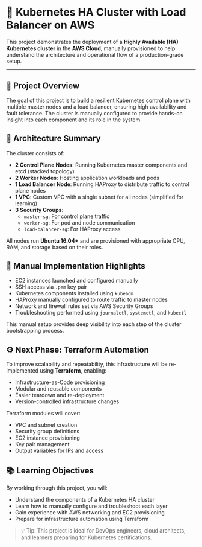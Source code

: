# 🚀 Kubernetes HA Cluster with Load Balancer on AWS

This project demonstrates the deployment of a **Highly Available (HA) Kubernetes cluster** in the **AWS Cloud**, manually provisioned to help understand the architecture and operational flow of a production-grade setup.

---

## 📌 Project Overview

The goal of this project is to build a resilient Kubernetes control plane with multiple master nodes and a load balancer, ensuring high availability and fault tolerance. The cluster is manually configured to provide hands-on insight into each component and its role in the system.


## 🧱 Architecture Summary

The cluster consists of:

- **2 Control Plane Nodes**: Running Kubernetes master components and etcd (stacked topology)
- **2 Worker Nodes**: Hosting application workloads and pods
- **1 Load Balancer Node**: Running HAProxy to distribute traffic to control plane nodes
- **1 VPC**: Custom VPC with a single subnet for all nodes (simplified for learning)
- **3 Security Groups**:
  - `master-sg`: For control plane traffic
  - `worker-sg`: For pod and node communication
  - `load-balancer-sg`: For HAProxy access

All nodes run **Ubuntu 16.04+** and are provisioned with appropriate CPU, RAM, and storage based on their roles.

## 🔧 Manual Implementation Highlights

- EC2 instances launched and configured manually
- SSH access via `.pem` key pair
- Kubernetes components installed using `kubeadm`
- HAProxy manually configured to route traffic to master nodes
- Network and firewall rules set via AWS Security Groups
- Troubleshooting performed using `journalctl`, `systemctl`, and `kubectl`

This manual setup provides deep visibility into each step of the cluster bootstrapping process.

## ⚙️ Next Phase: Terraform Automation

To improve scalability and repeatability, this infrastructure will be re-implemented using **Terraform**, enabling:

- Infrastructure-as-Code provisioning
- Modular and reusable components
- Easier teardown and re-deployment
- Version-controlled infrastructure changes

Terraform modules will cover:
- VPC and subnet creation
- Security group definitions
- EC2 instance provisioning
- Key pair management
- Output variables for IPs and access



## 📚 Learning Objectives

By working through this project, you will:

- Understand the components of a Kubernetes HA cluster
- Learn how to manually configure and troubleshoot each layer
- Gain experience with AWS networking and EC2 provisioning
- Prepare for infrastructure automation using Terraform


> 💡 Tip: This project is ideal for DevOps engineers, cloud architects, and learners preparing for Kubernetes certifications.

